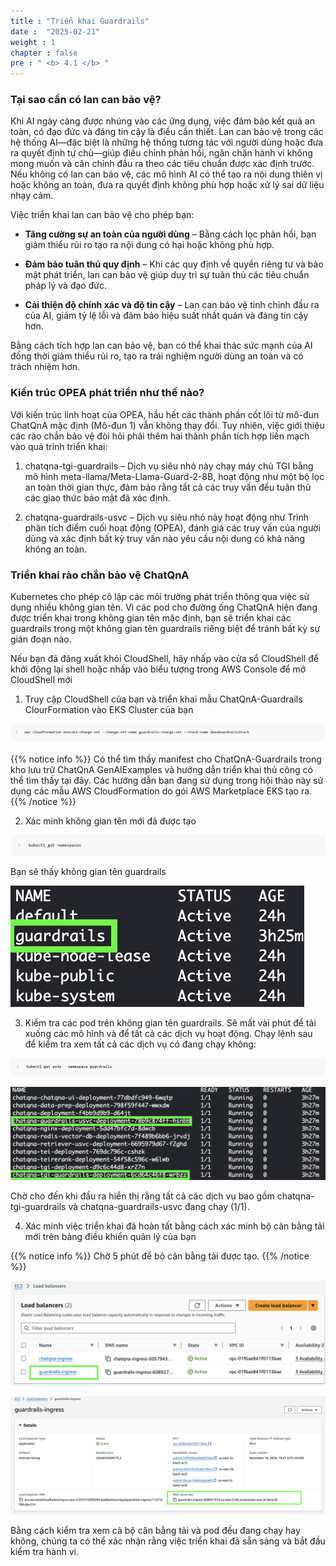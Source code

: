 ```yaml
---
title : "Triển khai Guardrails"
date :  "2025-02-21" 
weight : 1 
chapter : false
pre : " <b> 4.1 </b> "
---
```


### Tại sao cần có lan can bảo vệ?
Khi AI ngày càng được nhúng vào các ứng dụng, việc đảm bảo kết quả an toàn, có đạo đức và đáng tin cậy là điều cần thiết. Lan can bảo vệ trong các hệ thống AI—đặc biệt là những hệ thống tương tác với người dùng hoặc đưa ra quyết định tự chủ—giúp điều chỉnh phản hồi, ngăn chặn hành vi không mong muốn và căn chỉnh đầu ra theo các tiêu chuẩn được xác định trước. Nếu không có lan can bảo vệ, các mô hình AI có thể tạo ra nội dung thiên vị hoặc không an toàn, đưa ra quyết định không phù hợp hoặc xử lý sai dữ liệu nhạy cảm.

Việc triển khai lan can bảo vệ cho phép bạn:

+ **Tăng cường sự an toàn của người dùng** – Bằng cách lọc phản hồi, bạn giảm thiểu rủi ro tạo ra nội dung có hại hoặc không phù hợp.

+ **Đảm bảo tuân thủ quy định** – Khi các quy định về quyền riêng tư và bảo mật phát triển, lan can bảo vệ giúp duy trì sự tuân thủ các tiêu chuẩn pháp lý và đạo đức.

+ **Cải thiện độ chính xác và độ tin cậy** – Lan can bảo vệ tinh chỉnh đầu ra của AI, giảm tỷ lệ lỗi và đảm bảo hiệu suất nhất quán và đáng tin cậy hơn.

Bằng cách tích hợp lan can bảo vệ, bạn có thể khai thác sức mạnh của AI đồng thời giảm thiểu rủi ro, tạo ra trải nghiệm người dùng an toàn và có trách nhiệm hơn.

### Kiến trúc OPEA phát triển như thế nào?
Với kiến ​​trúc linh hoạt của OPEA, hầu hết các thành phần cốt lõi từ mô-đun ChatQnA mặc định (Mô-đun 1) vẫn không thay đổi. Tuy nhiên, việc giới thiệu các rào chắn bảo vệ đòi hỏi phải thêm hai thành phần tích hợp liền mạch vào quá trình triển khai:

1. chatqna-tgi-guardrails – Dịch vụ siêu nhỏ này chạy máy chủ TGI bằng mô hình meta-llama/Meta-Llama-Guard-2-8B, hoạt động như một bộ lọc an toàn thời gian thực, đảm bảo rằng tất cả các truy vấn đều tuân thủ các giao thức bảo mật đã xác định.

2. chatqna-guardrails-usvc – Dịch vụ siêu nhỏ này hoạt động như Trình phân tích điểm cuối hoạt động (OPEA), đánh giá các truy vấn của người dùng và xác định bất kỳ truy vấn nào yêu cầu nội dung có khả năng không an toàn.

### Triển khai rào chắn bảo vệ ChatQnA

Kubernetes cho phép cô lập các môi trường phát triển thông qua việc sử dụng nhiều không gian tên. Vì các pod cho đường ống ChatQnA hiện đang được triển khai trong không gian tên mặc định, bạn sẽ triển khai các guardrails trong một không gian tên guardrails riêng biệt để tránh bất kỳ sự gián đoạn nào.

Nếu bạn đã đăng xuất khỏi CloudShell, hãy nhấp vào cửa sổ CloudShell để khởi động lại shell hoặc nhấp vào biểu tượng trong AWS Console để mở CloudShell mới

1. Truy cập CloudShell của bạn và triển khai mẫu ChatQnA-Guardrails ClourFormation vào EKS Cluster của bạn

![VPC](/images/image060.png)

{{% notice info %}}
Có thể tìm thấy manifest cho ChatQnA-Guardrails trong kho lưu trữ ChatQnA GenAIExamples và hướng dẫn triển khai thủ công có thể tìm thấy tại đây. Các hướng dẫn bạn đang sử dụng trong hội thảo này sử dụng các mẫu AWS CloudFormation do gói AWS Marketplace EKS tạo ra.
{{% /notice %}}

2. Xác minh không gian tên mới đã được tạo

![VPC](/images/image061.png)

Bạn sẽ thấy không gian tên guardrails

![VPC](/images/image062.png)

3. Kiểm tra các pod trên không gian tên guardrails. Sẽ mất vài phút để tải xuống các mô hình và để tất cả các dịch vụ hoạt động.
Chạy lệnh sau để kiểm tra xem tất cả các dịch vụ có đang chạy không:

![VPC](/images/image063.png)

![VPC](/images/image064.png)

Chờ cho đến khi đầu ra hiển thị rằng tất cả các dịch vụ bao gồm chatqna-tgi-guardrails và chatqna-guardrails-usvc đang chạy (1/1).

4. Xác minh việc triển khai đã hoàn tất bằng cách xác minh bộ cân bằng tải mới trên bảng điều khiển quản lý của bạn

{{% notice info %}}
Chờ 5 phút để bộ cân bằng tải được tạo.
{{% /notice %}}

![VPC](/images/image065.png)

![VPC](/images/image066.png)

Bằng cách kiểm tra xem cả bộ cân bằng tải và pod đều đang chạy hay không, chúng ta có thể xác nhận rằng việc triển khai đã sẵn sàng và bắt đầu kiểm tra hành vi.